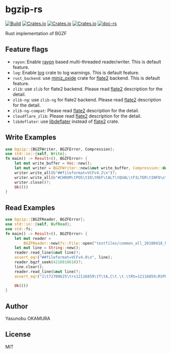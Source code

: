 bgzip-rs
========

[![Build](https://github.com/informationsea/bgzip-rs/actions/workflows/build.yml/badge.svg)](https://github.com/informationsea/bgzip-rs/actions/workflows/build.yml)
[![Crates.io](https://img.shields.io/crates/v/bgzip)](https://crates.io/crates/bgzip)
[![Crates.io](https://img.shields.io/crates/d/bgzip)](https://crates.io/crates/bgzip)
[![Crates.io](https://img.shields.io/crates/l/bgzip)](https://crates.io/crates/bgzip)
[![doc-rs](https://docs.rs/bgzip/badge.svg)](https://docs.rs/bgzip)

Rust implementation of BGZF

Feature flags
-------------

* `rayon`: Enable [rayon](https://github.com/rayon-rs/rayon) based multi-threaded reader/writer. This is default feature.
* `log`: Enable [log](https://github.com/rust-lang/log) crate to log warnings. This is default feature.
* `rust_backend`: use [miniz_oxide](https://crates.io/crates/miniz_oxide) crate for [flate2](https://github.com/rust-lang/flate2-rs) backend. This is default feature.
* `zlib`: use `zlib` for flate2 backend. Please read [flate2](https://github.com/rust-lang/flate2-rs) description for the detail.
* `zlib-ng`: use `zlib-ng` for flate2 backend. Please read [flate2](https://github.com/rust-lang/flate2-rs) description for the detail.
* `zlib-ng-compat`: Please read [flate2](https://github.com/rust-lang/flate2-rs) description for the detail.
* `cloudflare_zlib`: Please read [flate2](https://github.com/rust-lang/flate2-rs) description for the detail.
* `libdeflater`: use [libdeflater](https://github.com/adamkewley/libdeflater) instead of [flate2](https://github.com/rust-lang/flate2-rs) crate.

Write Examples
--------
```rust
use bgzip::{BGZFWriter, BGZFError, Compression};
use std::io::{self, Write};
fn main() -> Result<(), BGZFError> {
    let mut write_buffer = Vec::new();
    let mut writer = BGZFWriter::new(&mut write_buffer, Compression::default());
    writer.write_all(b"##fileformat=VCFv4.2\n")?;
    writer.write_all(b"#CHROM\tPOS\tID\tREF\tALT\tQUAL\tFILTER\tINFO\n")?;
    writer.close()?;
    Ok(())
}
```

Read Examples
--------
```rust
use bgzip::{BGZFReader, BGZFError};
use std::io::{self, BufRead};
use std::fs;
fn main() -> Result<(), BGZFError> {
    let mut reader =
        BGZFReader::new(fs::File::open("testfiles/common_all_20180418_half.vcf.gz")?)?;
    let mut line = String::new();
    reader.read_line(&mut line)?;
    assert_eq!("##fileformat=VCFv4.0\n", line);
    reader.bgzf_seek(4210818610)?;
    line.clear();
    reader.read_line(&mut line)?;
    assert_eq!("1\t72700625\trs12116859\tT\tA,C\t.\t.\tRS=12116859;RSPOS=72700625;dbSNPBuildID=120;SSR=0;SAO=0;VP=0x05010008000517053e000100;GENEINFO=LOC105378798:105378798;WGT=1;VC=SNV;SLO;INT;ASP;VLD;G5A;G5;HD;GNO;KGPhase1;KGPhase3;CAF=0.508,.,0.492;COMMON=1;TOPMED=0.37743692660550458,0.00608435270132517,0.61647872069317023\n", line);

    Ok(())
}
```

Author
------

Yasunobu OKAMURA

License
-------

MIT


